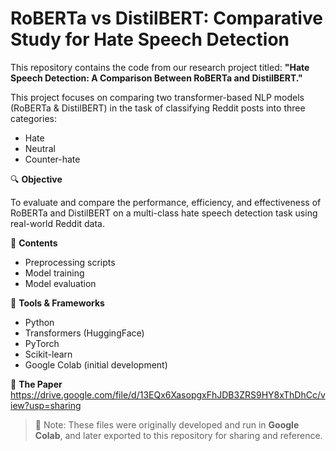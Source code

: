 # RoBERTa vs DistilBERT: Comparative Study for Hate Speech Detection
This repository contains the code from our research project titled:
**"Hate Speech Detection: A Comparison Between RoBERTa and DistilBERT."**

This project focuses on comparing two transformer-based NLP models (RoBERTa & DistilBERT) in the task of classifying Reddit posts into three categories:
- Hate
- Neutral
- Counter-hate

🔍 **Objective**

To evaluate and compare the performance, efficiency, and effectiveness of RoBERTa and DistilBERT on a multi-class hate speech detection task using real-world Reddit data.

📁 **Contents**
- Preprocessing scripts
- Model training
- Model evaluation

🚀 **Tools & Frameworks**
- Python
- Transformers (HuggingFace)
- PyTorch
- Scikit-learn
- Google Colab (initial development)

📝 **The Paper**
https://drive.google.com/file/d/13EQx6XasopgxFhJDB3ZRS9HY8xThDhCc/view?usp=sharing


> 📌 Note: These files were originally developed and run in **Google Colab**, and later exported to this repository for sharing and reference.
